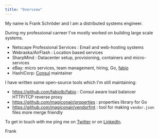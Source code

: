 ```yaml
---
title: "Overview"
---
```


My name is Frank Schröder and I am a distributed systems engineer. 

During my professional carreer I've mostly worked on building large scale 
systems.

 * Netscape Professional Services : Email and web-hosting systems
 * Webraska/AirFlash : Location based services
 * SharpMind : Datacenter setup, provisioning, containers and micro-services
 * eBay: micro services, team management, hiring, Go, [fabio](https://github.com/fabiolb/fabio)
 * HashiCorp: [Consul](https://consul.io/) maintainer

I have written some open-source tools which I'm still maintaining:

 * https://github.com/fabiolb/fabio : Consul aware load balancer HTTP/TCP reverse proxy
 * https://github.com/magiconair/properties : properties library for Go
 * https://github.com/magiconair/vendorfmt : tool for making `vendor.json` files more merge friendly

To get in touch with me
ping me on <a href="https://twitter.com/magiconair"><i class="fa fa-twitter" aria-hidden="true"></i> Twitter</a>
or on <a href="https://linkedin.com/in/magiconair/"><i class="fa fa-linkedin" aria-hidden="true"></i> LinkedIn</a>.


Frank
